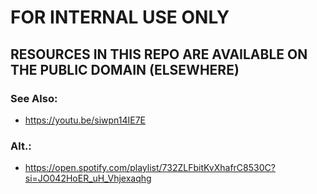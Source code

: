 # FOR INTERNAL USE ONLY
## RESOURCES IN THIS REPO ARE AVAILABLE ON THE PUBLIC DOMAIN (ELSEWHERE)
### See Also: 
- https://youtu.be/siwpn14IE7E
### Alt.: 
- https://open.spotify.com/playlist/732ZLFbitKvXhafrC8530C?si=JO042HoER_uH_Vhjexaqhg

